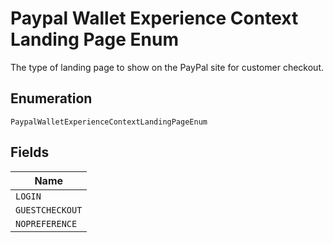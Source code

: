 
# Paypal Wallet Experience Context Landing Page Enum

The type of landing page to show on the PayPal site for customer checkout.

## Enumeration

`PaypalWalletExperienceContextLandingPageEnum`

## Fields

| Name |
|  --- |
| `LOGIN` |
| `GUESTCHECKOUT` |
| `NOPREFERENCE` |


